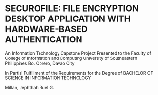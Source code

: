 # SECUROFILE: FILE ENCRYPTION DESKTOP APPLICATION WITH HARDWARE-BASED AUTHENTICATION

An Information Technology Capstone Project
Presented to the Faculty of College of Information and Computing 
University of Southeastern Philippines
Bo. Obrero, Davao City

In Partial Fulfillment of the Requirements for the Degree of
BACHELOR OF SCIENCE IN INFORMATION TECHNOLOGY

Millan, Jephthah Ruel G.
